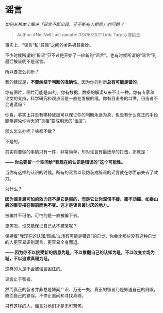 # 谣言
*如何从根本上解决「谣言不断出现，还不断有人相信」的问题？*

> Author: #NellNell
> Last update: *03/08/2021*
> Link:
> Tag:
> 沙海拾金:

事实上，“谣言”和“辟谣”之间的关系极其微妙。

不少时候所谓的“辟谣”只不过是开始了一轮新的“谣言”。也有时候所谓的“谣言”到最后被证明不是谣言。

所以要怎么判断？

我的建议是，**不要纠结于判断的准确性**。因为你的判断**总有可能是错的**。

你有图片，图片可能是ps的。你有数据，数据的解读从来不止一种。你有专家和论文的支持，科学研究和观点可是一直在发展的哦。你有目击者的口供，目击者不会说谎吗？

你看，事实上并没有哪种证据可以保证你的判断永远为真，也没有什么真正的手段能够避免你今天的“真相”变成明天的“谣言”。

那么怎么办呢？啥都不做？

不是的。

其实你要做的事情只有一件，非常简单，却对谣言有最致命的打击，那就是：

**—— 你总要留一个空间给“我现在的认识是错误的”这个可能性。**

当你有这样的认识的时候，所有的谣言以及伪装成辟谣的谣言就在你面前失去了效力。

为什么？

**因为谣言最可怕的效力还不是它是假的，而是它让你深信不疑、毫不动摇、如泰山般的事实摆在眼前而色不变。这才是谣言最讨厌的地方。**

被骗并不可怕，可怕的是一直被骗下去。

更何况，谁又能保证自己从不被骗呢？

保持着“我现在的认知/观点/立场有可能是错误”的自觉，你会比那些没有这种自觉的人更容易识别谎言、更容易全身而退。

**—— 因为你不以接受新的信息为耻，不以推翻自己的认知为耻，不以改变立场为耻，不以追求真理为耻。**

这样的人是不会被谣言困住的。

谣言止于智者。

然而真正的智者并非总是博闻广识、万无一失。真正的智者乃是知道自己的局限，直面自己的错误，不停止追问和寻找真理。

只有这样的人，谣言对他们才是无可奈何。
